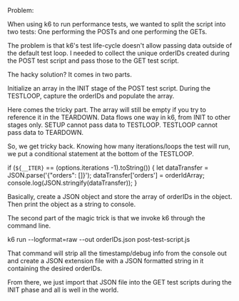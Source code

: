 Problem:

When using k6 to run performance tests, we wanted to split the script into two tests: One performing the POSTs and one performing the GETs. 

The problem is that k6's test life-cycle doesn't allow passing data outside of the default test loop. I needed to collect the unique orderIDs
created during the POST test script and pass those to the GET test script.

The hacky solution? It comes in two parts.

Initialize an array in the INIT stage of the POST test script. During the TESTLOOP, capture the orderIDs and populate the array.

Here comes the tricky part. The array will still be empty if you try to reference it in the TEARDOWN. Data flows one way in k6, from INIT to other stages only.
SETUP cannot pass data to TESTLOOP. TESTLOOP cannot pass data to TEARDOWN. 

So, we get tricky back. Knowing how many iterations/loops the test will run, we put a conditional statement at the bottom of the TESTLOOP.

if (`${__ITER}` == (options.iterations -1).toString()) {
  let dataTransfer = JSON.parse('{"orders": []}');
  dataTransfer['orders'] = orderIdArray;
  console.log(JSON.stringify(dataTransfer));
}

Basically, create a JSON object and store the array of orderIDs in the object. Then print the object as a string to console.

The second part of the magic trick is that we invoke k6 through the command line. 

k6 run --logformat=raw --out orderIDs.json post-test-script.js

That command will strip all the timestamp/debug info from the console out and create a JSON extension file with a JSON formatted string in it containing the desired orderIDs.

From there, we just import that JSON file into the GET test scripts during the INIT phase and all is well in the world.
